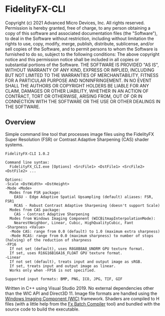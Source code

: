 # FidelityFX-CLI

Copyright (c) 2021 Advanced Micro Devices, Inc. All rights reserved.
Permission is hereby granted, free of charge, to any person obtaining a copy
of this software and associated documentation files (the "Software"), to deal
in the Software without restriction, including without limitation the rights
to use, copy, modify, merge, publish, distribute, sublicense, and/or sell
copies of the Software, and to permit persons to whom the Software is
furnished to do so, subject to the following conditions:
The above copyright notice and this permission notice shall be included in
all copies or substantial portions of the Software.
THE SOFTWARE IS PROVIDED "AS IS", WITHOUT WARRANTY OF ANY KIND, EXPRESS OR
IMPLIED, INCLUDING BUT NOT LIMITED TO THE WARRANTIES OF MERCHANTABILITY,
FITNESS FOR A PARTICULAR PURPOSE AND NONINFRINGEMENT. IN NO EVENT SHALL THE
AUTHORS OR COPYRIGHT HOLDERS BE LIABLE FOR ANY CLAIM, DAMAGES OR OTHER
LIABILITY, WHETHER IN AN ACTION OF CONTRACT, TORT OR OTHERWISE, ARISING FROM,
OUT OF OR IN CONNECTION WITH THE SOFTWARE OR THE USE OR OTHER DEALINGS IN
THE SOFTWARE.

## Overview

Simple command line tool that processes image files using the FidelityFX Super Resolution (FSR) or Contrast Adaptive Sharpening (CAS) shader systems.

```
FidelityFX-CLI 1.0.2

Command line syntax:
  FidelityFX_CLI.exe [Options] <SrcFile1> <DstFile1> <SrcFile2> <DstFile2> ...

Options:
-Scale <DstWidth> <DstHeight>
-Mode <Mode>
  Modes from FSR package:
    EASU - Edge Adaptive Spatial Upsampling (default) aliases: FSR, FSR1
    RCAS - Robust Contrast Adaptive Sharpening (doesn't support Scale)
  Modes from CAS package:
    CAS - Contrast Adaptive Sharpening
  Modes from Windows Imaging Component (WICBitmapInterpolationMode):
    NearestNeighbor, Linear, Cubic, HighQualityCubic, Fant
-Sharpness <Value>
  -Mode CAS: range from 0.0 (default) to 1.0 (maximum extra sharpness)
  -Mode RCAS: range from 0.0 (maximum sharpness) to number of stops (halving) of the reduction of sharpness
-FP16
  If not set (default), uses R8G8B8A8_UNORM GPU texture format.
  If set, uses R16G16B16A16_FLOAT GPU texture format.
-Linear
  If not set (default), treats input and output image as sRGB.
  If set, treats input and output image as linear.
  Works only when -FP16 is not specified.

Supported input formats: BMP, PNG, ICO, JPG, TIF, GIF
```

Written in C++ using Visual Studio 2019. No external dependencies other than the WIC API and Direct3D 11. Image file formats are handled using the [Windows Imaging Component (WIC)](https://docs.microsoft.com/en-us/windows/win32/wic/-wic-about-windows-imaging-codec) framework. Shaders are compiled to H files (with a little help from the [Fx Batch Compiler](https://github.com/sawickiap/FxBatchCompiler) tool) and bundled with the source code to build the executable.


